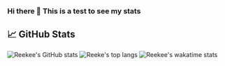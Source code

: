 ### Hi there 👋 This is a test to see my stats

## &#x1f4c8; GitHub Stats

![Reekee's GitHub stats](https://github-readme-stats.vercel.app/api?username=RiccardoGalbusera&show_icons=true&theme=tokyonight&count_private=true)
![Reeke's top langs](https://github-readme-stats.vercel.app/api/top-langs?username=RiccardoGalbusera&theme=tokyonight)
![Reekee's wakatime stats](https://github-readme-stats.vercel.app/api/wakatime?username=reekee&theme=tokyonight)


<!--
**RiccardoGalbusera/RiccardoGalbusera** is a ✨ _special_ ✨ repository because its `README.md` (this file) appears on your GitHub profile.

Here are some ideas to get you started:

- 🔭 I’m currently working on ...
- 🌱 I’m currently learning ...
- 👯 I’m looking to collaborate on ...
- 🤔 I’m looking for help with ...
- 💬 Ask me about ...
- 📫 How to reach me: ...
- 😄 Pronouns: ...
- ⚡ Fun fact: ...
-->
